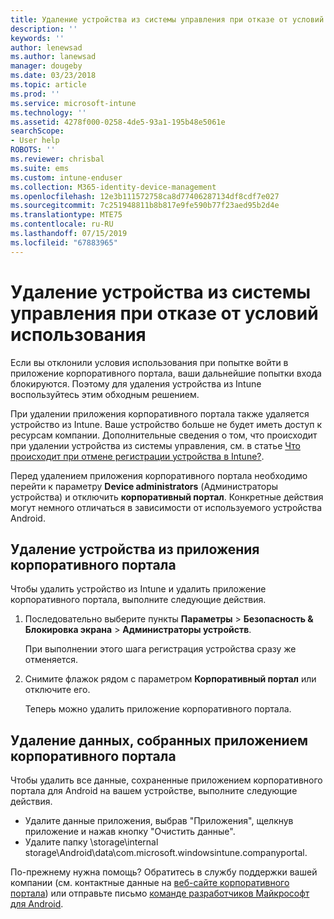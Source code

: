 ```yaml
---
title: Удаление устройства из системы управления при отказе от условий использования | Документы Майкрософт
description: ''
keywords: ''
author: lenewsad
ms.author: lanewsad
manager: dougeby
ms.date: 03/23/2018
ms.topic: article
ms.prod: ''
ms.service: microsoft-intune
ms.technology: ''
ms.assetid: 4278f000-0258-4de5-93a1-195b48e5061e
searchScope:
- User help
ROBOTS: ''
ms.reviewer: chrisbal
ms.suite: ems
ms.custom: intune-enduser
ms.collection: M365-identity-device-management
ms.openlocfilehash: 12e3b111572758ca8d77406287134df8cdf7e027
ms.sourcegitcommit: 7c251948811b8b817e9fe590b77f23aed95b2d4e
ms.translationtype: MTE75
ms.contentlocale: ru-RU
ms.lasthandoff: 07/15/2019
ms.locfileid: "67883965"
---
```

# <a name="remove-your-device-from-management-if-you-declined-terms-of-use"></a>Удаление устройства из системы управления при отказе от условий использования

Если вы отклонили условия использования при попытке войти в приложение корпоративного портала, ваши дальнейшие попытки входа блокируются. Поэтому для удаления устройства из Intune воспользуйтесь этим обходным решением.

При удалении приложения корпоративного портала также удаляется устройство из Intune. Ваше устройство больше не будет иметь доступ к ресурсам компании. Дополнительные сведения о том, что происходит при удалении устройства из системы управления, см. в статье [Что происходит при отмене регистрации устройства в Intune?](what-happens-if-you-unenroll-your-device-from-intune-android.md).

Перед удалением приложения корпоративного портала необходимо перейти к параметру **Device administrators** (Администраторы устройства) и отключить **корпоративный портал**. Конкретные действия могут немного отличаться в зависимости от используемого устройства Android.

## <a name="removing-the-device-from-the-company-portal-app"></a>Удаление устройства из приложения корпоративного портала

Чтобы удалить устройство из Intune и удалить приложение корпоративного портала, выполните следующие действия.

1. Последовательно выберите пункты **Параметры** &gt; **Безопасность &amp; Блокировка экрана** &gt; **Администраторы устройств**.

    При выполнении этого шага регистрация устройства сразу же отменяется.

2. Снимите флажок рядом с параметром **Корпоративный портал** или отключите его.

    Теперь можно удалить приложение корпоративного портала.

## <a name="removing-data-collected-by-the-company-portal-app"></a>Удаление данных, собранных приложением корпоративного портала

Чтобы удалить все данные, сохраненные приложением корпоративного портала для Android на вашем устройстве, выполните следующие действия.

- Удалите данные приложения, выбрав "Приложения", щелкнув приложение и нажав кнопку "Очистить данные".
- Удалите папку \storage\internal storage\Android\data\com.microsoft.windowsintune.companyportal.


По-прежнему нужна помощь? Обратитесь в службу поддержки вашей компании (см. контактные данные на [веб-сайте корпоративного портала](https://go.microsoft.com/fwlink/?linkid=2010980)) или отправьте письмо <a href="mailto:wintunedroidfbk@microsoft.com?subject=I'm having unenrolling my Android device&body=Describe the issue you're experiencing here.">команде разработчиков Майкрософт для Android</a>.
